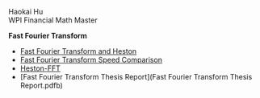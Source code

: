 Haokai Hu </br>
WPI Financial Math Master

__Fast Fourier Transform__
- [Fast Fourier Transform and Heston](Fourier_Transform_Heston_BSM.ipynb)
- [Fast Fourier Transform Speed Comparison](Speed_Comparison.ipynb)
- [Heston-FFT](Heston-FFT.ipynb)
- [Fast Fourier Transform Thesis Report](Fast Fourier Transform Thesis Report.pdfb)
